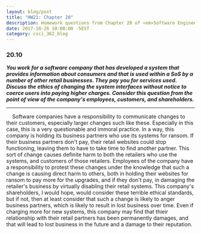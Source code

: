 ```yaml
---
layout: blog/post
title: "HW21: Chapter 20"
description: Homework questions from Chapter 20 of <em>Software Engineering 10th Edition</em>.
date: 2017-10-26 10:00:00 -5EST
category: csci_362_blog
---
```


### 20.10
_**You work for a software company that has developed a system that provides information about consumers and that is used within a SoS by a number of other retail businesses. They pay you for services used. Discuss the ethics of changing the system interfaces without notice to coerce users into paying higher charges. Consider this question from the point of view of the company's employees, customers, and shareholders.**_

---

&nbsp;&nbsp;&nbsp;&nbsp;Software companies have a responsibility to communicate changes to their customers, especially larger changes such like these. Especially in this case, this is a very questionable and immoral practice. In a way, this company is holding its business partners who use its systems for ransom. If their business partners don't pay, their retail websites could stop functioning, leaving them to have to take time to find another partner. This sort of change causes definite harm to both the retailers who use the systems, and customers of those retailers. Employees of the company have a responsibility to protest these changes under the knowledge that such a change is causing direct harm to others, both in holding their websites for ransom to pay more for the upgrades, and if they don't pay, in damaging the retailer's business by virtually disabling their retail systems. This company's shareholders, I would hope, would consider these terrible ethical standards, but if not, then at least consider that such a change is likely to anger business partners, which is likely to result in lost business over time. Even if charging more for new systems, this company may find that thieir relationship with their retail partners has been permanently damages, and that will lead to lost business in the future and a damage to their reputation.